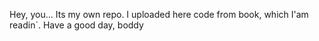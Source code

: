 Hey, you... Its my own repo. I uploaded here code from book, which I'am readin`. Have a good day, boddy
